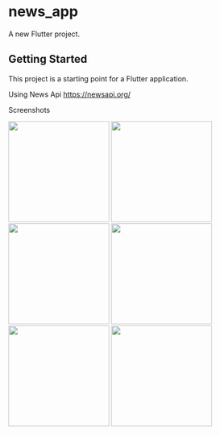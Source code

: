 # news_app

A new Flutter project.

## Getting Started

This project is a starting point for a Flutter application.

Using News Api https://newsapi.org/


Screenshots


<img src="https://github.com/user-attachments/assets/d61262f1-1440-448e-bd82-583f2402b2d3" width="200">
<img src="https://github.com/user-attachments/assets/4f07bc95-1111-4bfd-8d26-5ec90d475416" width="200">
<img src="https://github.com/user-attachments/assets/4c165ad1-155e-442f-952a-a834cdfaa9ba" width="200">
<img src="https://github.com/user-attachments/assets/6184d8a8-90be-43b9-bb8d-bc329024717f" width="200">
<img src="https://github.com/user-attachments/assets/e512ee32-ed55-4c86-a30f-5627f87ef79b" width="200">
<img src="https://github.com/user-attachments/assets/3ecf3193-54ab-4481-9241-0587eacbb192" width="200">



